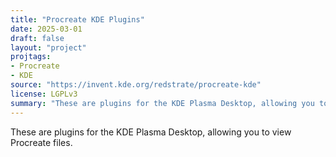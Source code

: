 ```yaml
---
title: "Procreate KDE Plugins"
date: 2025-03-01
draft: false
layout: "project"
projtags:
- Procreate
- KDE
source: "https://invent.kde.org/redstrate/procreate-kde"
license: LGPLv3
summary: "These are plugins for the KDE Plasma Desktop, allowing you to view Procreate files."
---
```


These are plugins for the KDE Plasma Desktop, allowing you to view Procreate files.
